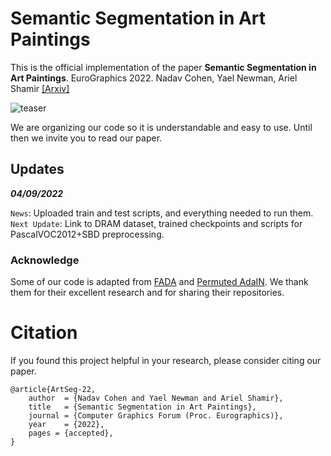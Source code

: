 # Semantic Segmentation in Art Paintings
This is the official implementation of the paper **Semantic Segmentation in Art Paintings**. EuroGraphics 2022. Nadav Cohen, Yael Newman, Ariel Shamir 
[\[Arxiv\]](https://arxiv.org/abs/2203.03238)

![teaser](figures/paper_teaser.png)

We are organizing our code so it is understandable and easy to use. Until then we invite you to read our paper.


## Updates

***04/09/2022***

`News`: Uploaded train and test scripts, and everything needed to run them.
`Next Update`: Link to DRAM dataset, trained checkpoints and scripts for PascalVOC2012+SBD preprocessing.


### Acknowledge
Some of our code is adapted from [FADA](https://github.com/JDAI-CV/FADA) and [Permuted AdaIN](https://github.com/onuriel/PermutedAdaIN). We thank them for their excellent research and for sharing their repositories.

# Citation
If you found this project helpful in your research, please consider citing our paper.
```
@article{ArtSeg-22,
    author  = {Nadav Cohen and Yael Newman and Ariel Shamir},
    title   = {Semantic Segmentation in Art Paintings},
    journal = {Computer Graphics Forum (Proc. Eurographics)},
    year    = {2022},
    pages = {accepted},
}
```
